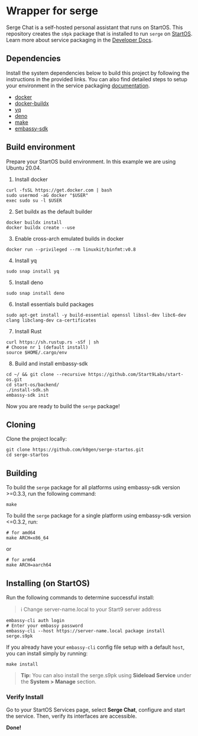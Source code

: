 # Wrapper for serge

Serge Chat is a self-hosted personal assistant that runs on StartOS. This repository creates the `s9pk` package that is installed to run `serge` on [StartOS](https://github.com/Start9Labs/start-os/). Learn more about service packaging in the [Developer Docs](https://start9.com/latest/developer-docs/).

## Dependencies

Install the system dependencies below to build this project by following the instructions in the provided links. You can also find detailed steps to setup your environment in the service packaging [documentation](https://github.com/Start9Labs/service-pipeline#development-environment).

- [docker](https://docs.docker.com/get-docker)
- [docker-buildx](https://docs.docker.com/buildx/working-with-buildx/)
- [yq](https://mikefarah.gitbook.io/yq)
- [deno](https://deno.land/)
- [make](https://www.gnu.org/software/make/)
- [embassy-sdk](https://github.com/Start9Labs/start-os/tree/master/backend)

## Build environment
Prepare your StartOS build environment. In this example we are using Ubuntu 20.04.
1. Install docker
```
curl -fsSL https://get.docker.com | bash
sudo usermod -aG docker "$USER"
exec sudo su -l $USER
```
2. Set buildx as the default builder
```
docker buildx install
docker buildx create --use
```
3. Enable cross-arch emulated builds in docker
```
docker run --privileged --rm linuxkit/binfmt:v0.8
```
4. Install yq
```
sudo snap install yq
```
5. Install deno
```
sudo snap install deno
```
6. Install essentials build packages
```
sudo apt-get install -y build-essential openssl libssl-dev libc6-dev clang libclang-dev ca-certificates
```
7. Install Rust
```
curl https://sh.rustup.rs -sSf | sh
# Choose nr 1 (default install)
source $HOME/.cargo/env
```
8. Build and install embassy-sdk
```
cd ~/ && git clone --recursive https://github.com/Start9Labs/start-os.git
cd start-os/backend/
./install-sdk.sh
embassy-sdk init
```
Now you are ready to build the `serge` package!

## Cloning

Clone the project locally:

```
git clone https://github.com/k0gen/serge-startos.git
cd serge-startos
```

## Building

To build the `serge` package for all platforms using embassy-sdk version >=0.3.3, run the following command:

```
make
```

To build the `serge` package for a single platform using embassy-sdk version <=0.3.2, run:

```
# for amd64
make ARCH=x86_64
```
or
```
# for arm64
make ARCH=aarch64
```

## Installing (on StartOS)

Run the following commands to determine successful install:
> :information_source: Change server-name.local to your Start9 server address

```
embassy-cli auth login
# Enter your embassy password
embassy-cli --host https://server-name.local package install serge.s9pk
```

If you already have your `embassy-cli` config file setup with a default `host`, you can install simply by running:

```
make install
```

> **Tip:** You can also install the serge.s9pk using **Sideload Service** under the **System > Manage** section.

### Verify Install

Go to your StartOS Services page, select **Serge Chat**, configure and start the service. Then, verify its interfaces are accessible.

**Done!** 
